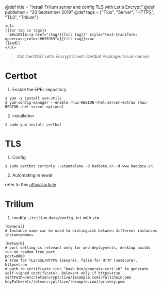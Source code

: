 @def title = "Install Trilium server and config TLS with Let's Encrypt"
@def published = "23 September 2019"
@def tags = ["Tips", "Server", "HTTPS", "TLS", "Trilium"]

~~~
<ul>
{{for tag in tags}}
  &#x1F516;<a href="/tag/{{fill tag}}" style="text-transform: uppercase;color:#696969">{{fill tag}}</a>
{{end}}
</ul>
~~~

> OS: CentOS7
> Let's Encrypt Client: Certbot
> Package: trilium-server

# Certbot
1. Enable the EPEL repository

```
$ yum -y install yum-utils
$ yum-config-manager --enable rhui-REGION-rhel-server-extras rhui-REGION-rhel-server-optional
```
2. Installation

```
$ sudo yum install certbot
```

# TLS
1. Config

```
$ sudo certbot certonly --standalone -d baddate.cn -d www.baddate.cn
```
2. Automating renewal

refer to this [official article](https://certbot.eff.org/docs/using.html#renewal)
# Trilium
1. modify `~/trilium-data/config.ini` with `vim`

```
[General]
# Instance name can be used to distinguish between different instances
instanceName=

[Network]
# port setting is relevant only for web deployments, desktop builds run on random free port
port=8080
# true for TLS/SSL/HTTPS (secure), false for HTTP (unsecure).
https=true
# path to certificate (run "bash bin/generate-cert.sh" to generate self-signed certificate). Relevant only if https=true
certPath=/etc/letsencrypt/live/[example.com]/fullchain.pem
keyPath=/etc/letsencrypt/live/[example.com]/privkey.pem
```
